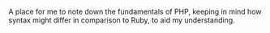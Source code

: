 
A place for me to note down the fundamentals of PHP, keeping in mind how syntax might differ in comparison to Ruby, to aid my understanding.
